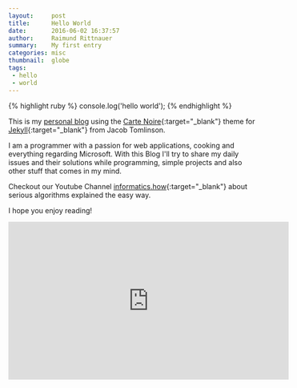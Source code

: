 ```yaml
---
layout:     post
title:      Hello World
date:       2016-06-02 16:37:57
author:     Raimund Rittnauer
summary:    My first entry
categories: misc
thumbnail:  globe
tags:
 - hello
 - world
---
```


{% highlight ruby %}
console.log('hello world');
{% endhighlight %}

This is my [personal blog][1] using the [Carte Noire][2]{:target="_blank"} theme for [Jekyll][3]{:target="_blank"} from Jacob Tomlinson.

I am a programmer with a passion for web applications, cooking and everything regarding Microsoft.
With this Blog I'll try to share my daily issues and their solutions while programming, simple projects and also other stuff that comes in my mind.

Checkout our Youtube Channel [informatics.how][4]{:target="_blank"} about serious algorithms explained the easy way.

I hope you enjoy reading!

<div class="embed-responsive embed-responsive-16by9">
  <iframe class="embed-responsive-item" width="560" height="315" src="https://www.youtube.com/embed/Wsl8Ah4acFM" frameborder="0" allowfullscreen>
  </iframe>
</div>

[1]: http://rittnauer.at
[2]: http://carte-noire.jacobtomlinson.co.uk/
[3]: https://jekyllrb.com/
[4]: http://informatics.how
